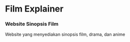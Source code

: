 # Film Explainer

### Website Sinopsis Film

Website yang menyediakan sinopsis film, drama, dan anime
